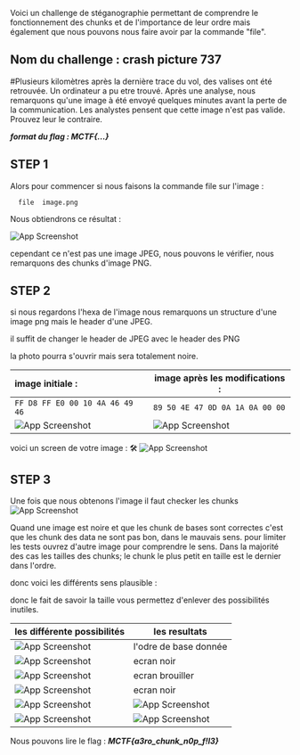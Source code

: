 
Voici un challenge de stéganographie permettant de comprendre le fonctionnement des chunks et de l'importance de leur ordre mais également que nous pouvons nous faire avoir par la commande "file".

## Nom du challenge : crash picture 737

#Plusieurs kilomètres après la dernière trace du vol, des valises ont été retrouvée. Un ordinateur a pu etre trouvé. Après une analyse, nous remarquons qu'une image à été envoyé quelques minutes avant la perte de la communication. Les analystes pensent que cette image n'est pas valide.
Prouvez leur le contraire.

***format du flag : MCTF{...}***

## STEP 1
Alors pour commencer si nous faisons la commande file sur l'image : 

```  file  image.png```

Nous obtiendrons ce résultat :

![App Screenshot](https://imgur.com/Ww3ffzl.png)


cependant ce n'est pas une  image JPEG, nous pouvons le vérifier,  nous remarquons des chunks d'image PNG.

## STEP 2

si nous regardons l'hexa de l'image nous remarquons un structure d'une image png mais le header d'une JPEG.

il suffit de changer le header de JPEG avec le header des PNG 

la photo pourra s'ouvrir mais sera totalement noire.



 | image initiale :                                     | image après les modifications :                                                |
| :----------------------------------------------- | ------------------------------------------------------------ |
| `FF D8 FF E0 00 10 4A 46 49 46`| `89 50 4E 47 0D 0A 1A 0A 00 00`                                           |
| ![App Screenshot](https://imgur.com/WNLqAd2.png)|    ![App Screenshot](https://imgur.com/wmDQlm2.png)                                                                                    |                                                               |

voici un screen de votre image :  🛠
![App Screenshot](https://imgur.com/LrOIOtX.png)


## STEP 3 

Une fois que nous obtenons l'image il faut checker les chunks
![App Screenshot](https://imgur.com/RnjFVsJ.png)



Quand une image est noire et que les chunk de bases sont correctes c'est que les chunk  des data ne sont pas bon, dans le mauvais sens. pour limiter les tests  ouvrez d'autre image pour comprendre le sens. Dans la majorité des cas les tailles  des chunks; le chunk le plus petit en taille est le dernier dans l'ordre.

donc voici les différents sens plausible : 

donc le fait de savoir la taille vous permettez d'enlever des possibilités inutiles.


| les différente possibilités| les resultats|
| :----------------------------------------------- |------------------|
|![App Screenshot](https://imgur.com/ZoflDbS.png)  | l'odre de base donnée|
|![App Screenshot](https://imgur.com/TwHe5nE.png) |ecran noir|
| ![App Screenshot](https://imgur.com/srY4bgl.png) |ecran   brouiller|
| ![App Screenshot](https://imgur.com/ndtQIwk.png) |ecran noir|
| ![App Screenshot](https://imgur.com/77HjoVQ.png) |![App Screenshot](https://imgur.com/jT1T1Sh.png)|
|![App Screenshot](https://imgur.com/JL1vJce.png)  | ![App Screenshot](https://imgur.com/oHFsb1B.png)|

Nous pouvons lire le flag : ***MCTF{a3ro_chunk_n0p_f!l3}***
